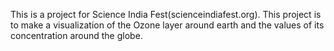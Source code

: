 This is a project for Science India Fest(scienceindiafest.org). This project is to make a visualization of the Ozone layer around earth and the values of its concentration around the globe.
